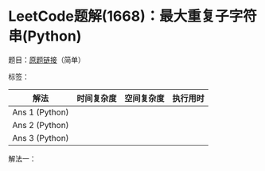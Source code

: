 # LeetCode题解(1668)：最大重复子字符串(Python)

题目：[原题链接](https://leetcode-cn.com/problems/maximum-repeating-substring/)（简单）

标签：

| 解法           | 时间复杂度 | 空间复杂度 | 执行用时 |
| -------------- | ---------- | ---------- | -------- |
| Ans 1 (Python) |            |            |          |
| Ans 2 (Python) |            |            |          |
| Ans 3 (Python) |            |            |          |

解法一：

